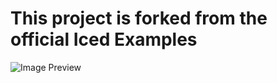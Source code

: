 # This project is forked from the official Iced Examples  

![Image Preview](https://cdn.discordapp.com/attachments/1079154290444210216/1130543853271785582/image.png)
